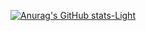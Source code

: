 [![Anurag's GitHub stats-Light](https://github-readme-stats.vercel.app/api?username=noyavuzbey&show_icons=true&theme=default)](https://github.com/anuraghazra/github-readme-stats)‎ ‎ 
